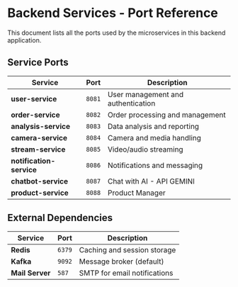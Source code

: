 # Backend Services - Port Reference

This document lists all the ports used by the microservices in this backend application.

## Service Ports

| Service | Port | Description |
|---------|------|-------------|
| **user-service** | `8081` | User management and authentication |
| **order-service** | `8082` | Order processing and management |
| **analysis-service** | `8083` | Data analysis and reporting |
| **camera-service** | `8084` | Camera and media handling |
| **stream-service** | `8085` | Video/audio streaming |
| **notification-service** | `8086` | Notifications and messaging |
| **chatbot-service** | `8087` |  Chat with AI - API GEMINI |
| **product-service** | `8088` |  Product Manager |

## External Dependencies

| Service | Port | Description |
|---------|------|-------------|
| **Redis** | `6379` | Caching and session storage |
| **Kafka** | `9092` | Message broker (default) |
| **Mail Server** | `587` | SMTP for email notifications |

